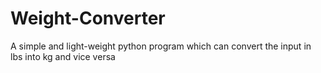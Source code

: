 # Weight-Converter
A simple and light-weight python program which can convert the input in lbs into kg and vice versa
